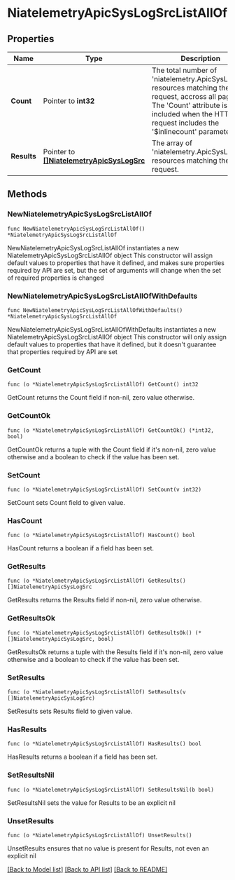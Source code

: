 # NiatelemetryApicSysLogSrcListAllOf

## Properties

Name | Type | Description | Notes
------------ | ------------- | ------------- | -------------
**Count** | Pointer to **int32** | The total number of &#39;niatelemetry.ApicSysLogSrc&#39; resources matching the request, accross all pages. The &#39;Count&#39; attribute is included when the HTTP GET request includes the &#39;$inlinecount&#39; parameter. | [optional] 
**Results** | Pointer to [**[]NiatelemetryApicSysLogSrc**](NiatelemetryApicSysLogSrc.md) | The array of &#39;niatelemetry.ApicSysLogSrc&#39; resources matching the request. | [optional] 

## Methods

### NewNiatelemetryApicSysLogSrcListAllOf

`func NewNiatelemetryApicSysLogSrcListAllOf() *NiatelemetryApicSysLogSrcListAllOf`

NewNiatelemetryApicSysLogSrcListAllOf instantiates a new NiatelemetryApicSysLogSrcListAllOf object
This constructor will assign default values to properties that have it defined,
and makes sure properties required by API are set, but the set of arguments
will change when the set of required properties is changed

### NewNiatelemetryApicSysLogSrcListAllOfWithDefaults

`func NewNiatelemetryApicSysLogSrcListAllOfWithDefaults() *NiatelemetryApicSysLogSrcListAllOf`

NewNiatelemetryApicSysLogSrcListAllOfWithDefaults instantiates a new NiatelemetryApicSysLogSrcListAllOf object
This constructor will only assign default values to properties that have it defined,
but it doesn't guarantee that properties required by API are set

### GetCount

`func (o *NiatelemetryApicSysLogSrcListAllOf) GetCount() int32`

GetCount returns the Count field if non-nil, zero value otherwise.

### GetCountOk

`func (o *NiatelemetryApicSysLogSrcListAllOf) GetCountOk() (*int32, bool)`

GetCountOk returns a tuple with the Count field if it's non-nil, zero value otherwise
and a boolean to check if the value has been set.

### SetCount

`func (o *NiatelemetryApicSysLogSrcListAllOf) SetCount(v int32)`

SetCount sets Count field to given value.

### HasCount

`func (o *NiatelemetryApicSysLogSrcListAllOf) HasCount() bool`

HasCount returns a boolean if a field has been set.

### GetResults

`func (o *NiatelemetryApicSysLogSrcListAllOf) GetResults() []NiatelemetryApicSysLogSrc`

GetResults returns the Results field if non-nil, zero value otherwise.

### GetResultsOk

`func (o *NiatelemetryApicSysLogSrcListAllOf) GetResultsOk() (*[]NiatelemetryApicSysLogSrc, bool)`

GetResultsOk returns a tuple with the Results field if it's non-nil, zero value otherwise
and a boolean to check if the value has been set.

### SetResults

`func (o *NiatelemetryApicSysLogSrcListAllOf) SetResults(v []NiatelemetryApicSysLogSrc)`

SetResults sets Results field to given value.

### HasResults

`func (o *NiatelemetryApicSysLogSrcListAllOf) HasResults() bool`

HasResults returns a boolean if a field has been set.

### SetResultsNil

`func (o *NiatelemetryApicSysLogSrcListAllOf) SetResultsNil(b bool)`

 SetResultsNil sets the value for Results to be an explicit nil

### UnsetResults
`func (o *NiatelemetryApicSysLogSrcListAllOf) UnsetResults()`

UnsetResults ensures that no value is present for Results, not even an explicit nil

[[Back to Model list]](../README.md#documentation-for-models) [[Back to API list]](../README.md#documentation-for-api-endpoints) [[Back to README]](../README.md)


